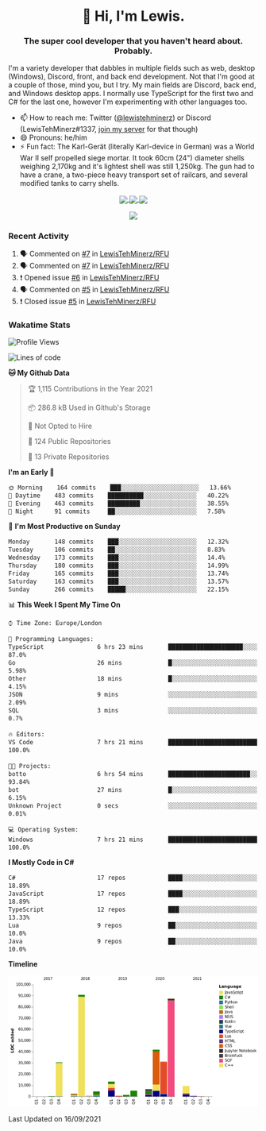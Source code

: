 <h1 align="center">👋 Hi, I'm Lewis.</h1>
<h3 align="center">The super cool developer that you haven't heard about. Probably.</h3>

I'm a variety developer that dabbles in multiple fields such as web, desktop (Windows), Discord, front, and back end development. Not that I'm good at a couple of those, mind you, but I try. My main fields are Discord, back end, and Windows desktop apps. I normally use TypeScript for the first two and C# for the last one, however I'm experimenting with other languages too.

- 📫 How to reach me: Twitter ([@lewistehminerz](https://twitter.com/lewistehminerz)) or Discord (LewisTehMinerz#1337, [join my server](https://discord.gg/XnUh7JB) for that though)
- 😄 Pronouns: he/him
- ⚡ Fun fact: The Karl-Gerät (literally Karl-device in German) was a World War II self propelled siege mortar. It took 60cm (24") diameter shells weighing 2,170kg and it's lightest shell was still 1,250kg. The gun had to have a crane, a two-piece heavy transport set of railcars, and several modified tanks to carry shells.

<p align="center">
  <a href="https://github.com/anuraghazra/github-readme-stats">
    <img align="center" src="https://github-readme-stats.vercel.app/api?username=LewisTehMinerz&count_private=true&show_icons=true&theme=gruvbox">
  </a>
  <a href="https://github.com/anuraghazra/github-readme-stats">
    <img align="center" src="https://github-readme-stats.vercel.app/api/top-langs?username=LewisTehMinerz&layout=compact&theme=gruvbox">
  </a>
  <a href="https://github.com/anuraghazra/github-readme-stats">
    <img align="center" src="https://github-readme-stats.vercel.app/api/wakatime?username=LewisTehMinerz&layout=compact&theme=gruvbox">
  </a>
</p>

<p align="center">
  <a href="https://github.com/ryo-ma/github-profile-trophy">
    <img align="center" src="https://github-profile-trophy.vercel.app/?username=LewisTehMinerz&theme=gruvbox">
  </a>
</p>

### Recent Activity
<!--START_SECTION:activity-->
1. 🗣 Commented on [#7](https://github.com/LewisTehMinerz/RFU/issues/7) in [LewisTehMinerz/RFU](https://github.com/LewisTehMinerz/RFU)
2. 🗣 Commented on [#7](https://github.com/LewisTehMinerz/RFU/issues/7) in [LewisTehMinerz/RFU](https://github.com/LewisTehMinerz/RFU)
3. ❗️ Opened issue [#6](https://github.com/LewisTehMinerz/RFU/issues/6) in [LewisTehMinerz/RFU](https://github.com/LewisTehMinerz/RFU)
4. 🗣 Commented on [#5](https://github.com/LewisTehMinerz/RFU/issues/5) in [LewisTehMinerz/RFU](https://github.com/LewisTehMinerz/RFU)
5. ❗️ Closed issue [#5](https://github.com/LewisTehMinerz/RFU/issues/5) in [LewisTehMinerz/RFU](https://github.com/LewisTehMinerz/RFU)
<!--END_SECTION:activity-->

### Wakatime Stats
<!--START_SECTION:waka-->
![Profile Views](http://img.shields.io/badge/Profile%20Views-23-blue)

![Lines of code](https://img.shields.io/badge/From%20Hello%20World%20I%27ve%20Written-328595%20lines%20of%20code-blue)

**🐱 My Github Data** 

> 🏆 1,115 Contributions in the Year 2021
 > 
> 📦 286.8 kB Used in Github's Storage 
 > 
> 🚫 Not Opted to Hire
 > 
> 📜 124 Public Repositories 
 > 
> 🔑 13 Private Repositories  
 > 
**I'm an Early 🐤** 

```text
🌞 Morning    164 commits    ███░░░░░░░░░░░░░░░░░░░░░░   13.66% 
🌆 Daytime    483 commits    ██████████░░░░░░░░░░░░░░░   40.22% 
🌃 Evening    463 commits    █████████░░░░░░░░░░░░░░░░   38.55% 
🌙 Night      91 commits     ██░░░░░░░░░░░░░░░░░░░░░░░   7.58%

```
📅 **I'm Most Productive on Sunday** 

```text
Monday       148 commits    ███░░░░░░░░░░░░░░░░░░░░░░   12.32% 
Tuesday      106 commits    ██░░░░░░░░░░░░░░░░░░░░░░░   8.83% 
Wednesday    173 commits    ███░░░░░░░░░░░░░░░░░░░░░░   14.4% 
Thursday     180 commits    ███░░░░░░░░░░░░░░░░░░░░░░   14.99% 
Friday       165 commits    ███░░░░░░░░░░░░░░░░░░░░░░   13.74% 
Saturday     163 commits    ███░░░░░░░░░░░░░░░░░░░░░░   13.57% 
Sunday       266 commits    █████░░░░░░░░░░░░░░░░░░░░   22.15%

```


📊 **This Week I Spent My Time On** 

```text
⌚︎ Time Zone: Europe/London

💬 Programming Languages: 
TypeScript               6 hrs 23 mins       █████████████████████░░░░   87.0% 
Go                       26 mins             █░░░░░░░░░░░░░░░░░░░░░░░░   5.98% 
Other                    18 mins             █░░░░░░░░░░░░░░░░░░░░░░░░   4.15% 
JSON                     9 mins              ░░░░░░░░░░░░░░░░░░░░░░░░░   2.09% 
SQL                      3 mins              ░░░░░░░░░░░░░░░░░░░░░░░░░   0.7%

🔥 Editors: 
VS Code                  7 hrs 21 mins       █████████████████████████   100.0%

🐱‍💻 Projects: 
botto                    6 hrs 54 mins       ███████████████████████░░   93.84% 
bot                      27 mins             █░░░░░░░░░░░░░░░░░░░░░░░░   6.15% 
Unknown Project          0 secs              ░░░░░░░░░░░░░░░░░░░░░░░░░   0.01%

💻 Operating System: 
Windows                  7 hrs 21 mins       █████████████████████████   100.0%

```

**I Mostly Code in C#** 

```text
C#                       17 repos            ████░░░░░░░░░░░░░░░░░░░░░   18.89% 
JavaScript               17 repos            ████░░░░░░░░░░░░░░░░░░░░░   18.89% 
TypeScript               12 repos            ███░░░░░░░░░░░░░░░░░░░░░░   13.33% 
Lua                      9 repos             ██░░░░░░░░░░░░░░░░░░░░░░░   10.0% 
Java                     9 repos             ██░░░░░░░░░░░░░░░░░░░░░░░   10.0%

```


**Timeline**

![Chart not found](https://raw.githubusercontent.com/LewisTehMinerz/LewisTehMinerz/master/charts/bar_graph.png) 


 Last Updated on 16/09/2021
<!--END_SECTION:waka-->

